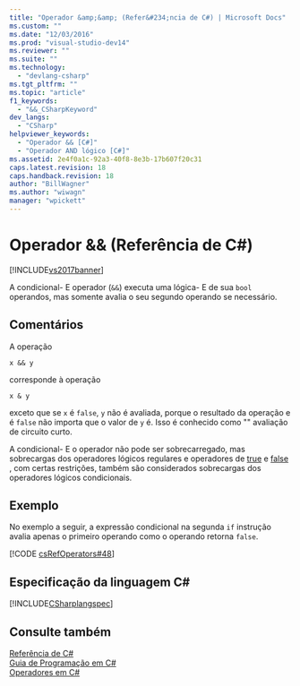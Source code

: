 ```yaml
---
title: "Operador &amp;&amp; (Refer&#234;ncia de C#) | Microsoft Docs"
ms.custom: ""
ms.date: "12/03/2016"
ms.prod: "visual-studio-dev14"
ms.reviewer: ""
ms.suite: ""
ms.technology: 
  - "devlang-csharp"
ms.tgt_pltfrm: ""
ms.topic: "article"
f1_keywords: 
  - "&&_CSharpKeyword"
dev_langs: 
  - "CSharp"
helpviewer_keywords: 
  - "Operador && [C#]"
  - "Operador AND lógico [C#]"
ms.assetid: 2e4f0a1c-92a3-40f8-8e3b-17b607f20c31
caps.latest.revision: 18
caps.handback.revision: 18
author: "BillWagner"
ms.author: "wiwagn"
manager: "wpickett"
---
```

# Operador &amp;&amp; (Refer&#234;ncia de C#)
[!INCLUDE[vs2017banner](../../../csharp/includes/vs2017banner.md)]

A condicional\- E operador \(`&&`\) executa uma lógica\- E de sua `bool` operandos, mas somente avalia o seu segundo operando se necessário.  
  
## Comentários  
 A operação  
  
```  
x && y  
```  
  
 corresponde à operação  
  
```  
x & y  
```  
  
 exceto que se `x` é `false`, `y` não é avaliada, porque o resultado da operação e é `false` não importa que o valor de `y`  é.  Isso é conhecido como "" avaliação de circuito curto.  
  
 A condicional\- E o operador não pode ser sobrecarregado, mas sobrecargas dos operadores lógicos regulares e operadores de  [true](../../../csharp/language-reference/keywords/true.md) e  [false](../../../csharp/language-reference/keywords/false.md) , com certas restrições, também são considerados sobrecargas dos operadores lógicos condicionais.  
  
## Exemplo  
 No exemplo a seguir, a expressão condicional na segunda `if` instrução avalia apenas o primeiro operando como o operando retorna `false`.  
  
 [!CODE [csRefOperators#48](../CodeSnippet/VS_Snippets_VBCSharp/csrefOperators#48)]  
  
## Especificação da linguagem C\#  
 [!INCLUDE[CSharplangspec](../../../csharp/language-reference/keywords/includes/csharplangspec_md.md)]  
  
## Consulte também  
 [Referência de C\#](../../../csharp/language-reference/index.md)   
 [Guia de Programação em C\#](../../../csharp/programming-guide/index.md)   
 [Operadores em C\#](../../../csharp/language-reference/operators/index.md)